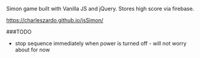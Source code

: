 Simon game built with Vanilla JS and jQuery.  Stores high score via firebase.

https://charleszardo.github.io/jsSimon/

###TODO
- stop sequence immediately when power is turned off - will not worry about for now
